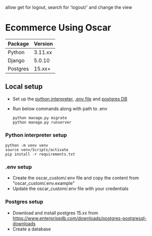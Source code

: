 allow get for logout, search for 'logout/' and change the view

# Ecommerce Using Oscar

| Package  | Version |
|----------|---------|
| Python   | 3.11.xx |
| Django   | 5.0.10  |
| Postgres | 15.xx+  |


## Local setup

 - Set up the [python interpreter](#python-interpreter-setup), [.env file](#env-setup) and [postgres DB](#postgres-setup)
 - Run below commands along with path to .env

    ``` shell script
    python manage.py migrate
    python manage.py runserver
    ```
   

### Python interpreter setup
```shell script
python -m venv venv
source venv/Scripts/activate
pip install -r requirements.txt
```

### .env setup
 - Create the oscar_custom/.env file and copy the content from "oscar_custom/.env.example"
 - Update the oscar_custom/.env file with your credentials

### Postgres setup
 - Download and install postgres 15.xx from https://www.enterprisedb.com/downloads/postgres-postgresql-downloads
 - Create a database
